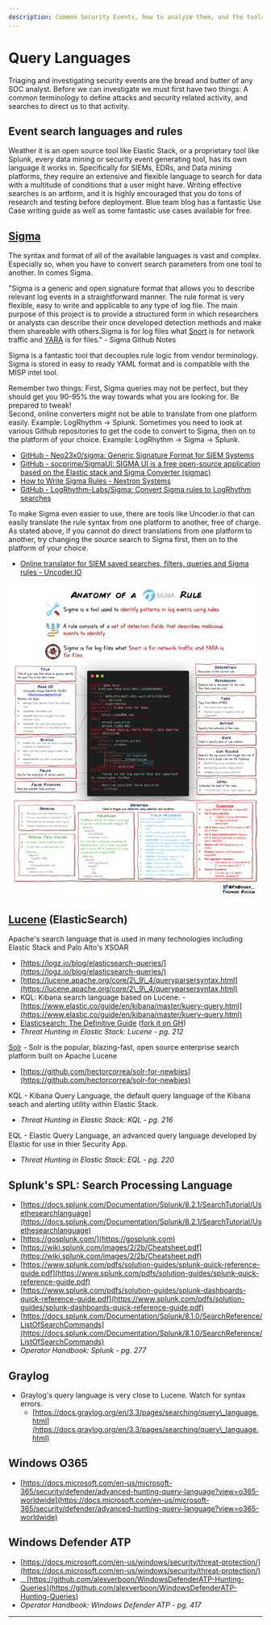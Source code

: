 ```yaml
---
description: Common Security Events, how to analyze them, and the tools to do so
---
```


# Query Languages

Triaging and investigating security events are the bread and butter of any SOC analyst. Before we can investigate we must first have two things: A common terminology to define attacks and security related activity, and searches to direct us to that activity.

## **Event search languages and rules**

Weather it is an open source tool like Elastic Stack, or a proprietary tool like Splunk, every data mining or security event generating tool, has its own language it works in. Specifically for SIEMs, EDRs, and Data mining platforms, they require an extensive and flexible language to search for data with a multitude of conditions that a user might have. Writing effective searches is an artform, and it is highly encouraged that you do tons of research and testing before deployment. Blue team blog has a fantastic Use Case writing guide as well as some fantastic use cases available for free.

## [Sigma](https://github.com/Neo23x0/sigma)

The syntax and format of all of the available languages is vast and complex. Especially so, when you have to convert search parameters from one tool to another. In comes Sigma.&#x20;

"Sigma is a generic and open signature format that allows you to describe relevant log events in a straightforward manner. The rule format is very flexible, easy to write and applicable to any type of log file. The main purpose of this project is to provide a structured form in which researchers or analysts can describe their once developed detection methods and make them shareable with others.Sigma is for log files what [Snort](https://www.snort.org) is for network traffic and [YARA](https://github.com/VirusTotal/yara) is for files." - Sigma Github Notes

Sigma is a fantastic tool that decouples rule logic from vendor terminology. Sigma is stored in easy to ready YAML format and is compatible with the MISP intel tool.

Remember two things: First, Sigma queries may not be perfect, but they should get you 90-95% the way towards what you are looking for. Be prepared to tweak! \
Second, online converters might not be able to translate from one platform easily. Example: LogRhythm -> Splunk. Sometimes you need to look at various Github repositories to get the code to convert to Sigma, then on to the platform of your choice. Example: LogRhythm -> Sigma -> Splunk.

* [GitHub - Neo23x0/sigma: Generic Signature Format for SIEM Systems](https://github.com/Neo23x0/sigma)&#x20;
* [GitHub - socprime/SigmaUI: SIGMA UI is a free open-source application based on the Elastic stack and Sigma Converter (sigmac)](https://github.com/socprime/SigmaUI)&#x20;
* [How to Write Sigma Rules - Nextron Systems](https://www.nextron-systems.com/2018/02/10/write-sigma-rules/)
* [GitHub - LogRhythm-Labs/Sigma: Convert Sigma rules to LogRhythm searches](https://github.com/LogRhythm-Labs/Sigma)&#x20;

To make Sigma even easier to use, there are tools like Uncoder.io that can easily translate the rule syntax from one platform to another, free of charge. As stated above, if you cannot do direct translations from one platform to another, try changing the source search to Sigma first, then on to the platform of your choice.

* [Online translator for SIEM saved searches, filters, queries and Sigma rules - Uncoder.IO](https://uncoder.io)&#x20;

![](<../.gitbook/assets/image (41).png>)

## [Lucene](https://lucene.apache.org) (ElasticSearch)

Apache's search language that is used in many technologies including Elastic Stack and Palo Alto's XSOAR

* [https://logz.io/blog/elasticsearch-queries/](https://logz.io/blog/elasticsearch-queries/)
* [https://lucene.apache.org/core/2\_9\_4/queryparsersyntax.html](https://lucene.apache.org/core/2\_9\_4/queryparsersyntax.html)
* KQL: Kibana search language based on Lucene. - [https://www.elastic.co/guide/en/kibana/master/kuery-query.html](https://www.elastic.co/guide/en/kibana/master/kuery-query.html)
* [Elasticsearch: The Definitive Guide](https://www.elastic.co/guide/en/elasticsearch/guide/current/index.html) ([fork it on GH](https://github.com/elastic/elasticsearch-definitive-guide))
* _Threat Hunting in Elastic Stack: Lucene - pg. 212_

[Solr](https://solr.apache.org) - Solr is the popular, blazing-fast, open source enterprise search platform built on Apache Lucene

* [https://github.com/hectorcorrea/solr-for-newbies](https://github.com/hectorcorrea/solr-for-newbies)

KQL - Kibana Query Language, the default query language of the Kibana seach and alerting utility within Elastic Stack.

* _Threat Hunting in Elastic Stack: KQL - pg. 216_

EQL - Elastic Query Language, an advanced query language developed by Elastic for use in thier Security App.

* _Threat Hunting in Elastic Stack: EQL - pg. 220_

## Splunk's SPL: Search Processing Language

* [https://docs.splunk.com/Documentation/Splunk/8.2.1/SearchTutorial/Usethesearchlanguage](https://docs.splunk.com/Documentation/Splunk/8.2.1/SearchTutorial/Usethesearchlanguage)
* [https://gosplunk.com/](https://gosplunk.com)
* [https://wiki.splunk.com/images/2/2b/Cheatsheet.pdf](https://wiki.splunk.com/images/2/2b/Cheatsheet.pdf)
* [https://www.splunk.com/pdfs/solution-guides/splunk-quick-reference-guide.pdf](https://www.splunk.com/pdfs/solution-guides/splunk-quick-reference-guide.pdf)
* [https://www.splunk.com/pdfs/solution-guides/splunk-dashboards-quick-reference-guide.pdf](https://www.splunk.com/pdfs/solution-guides/splunk-dashboards-quick-reference-guide.pdf)
* [https://docs.splunk.com/Documentation/Splunk/8.1.0/SearchReference/ListOfSearchCommands](https://docs.splunk.com/Documentation/Splunk/8.1.0/SearchReference/ListOfSearchCommands)
* _Operator Handbook: Splunk - pg. 277_

## Graylog

* Graylog's query language is very close to Lucene. Watch for syntax errors.
  * [https://docs.graylog.org/en/3.3/pages/searching/query\_language.html](https://docs.graylog.org/en/3.3/pages/searching/query\_language.html)

## Windows O365

* [https://docs.microsoft.com/en-us/microsoft-365/security/defender/advanced-hunting-query-language?view=o365-worldwide](https://docs.microsoft.com/en-us/microsoft-365/security/defender/advanced-hunting-query-language?view=o365-worldwide)

## Windows Defender ATP

* [https://docs.microsoft.com/en-us/windows/security/threat-protection/](https://docs.microsoft.com/en-us/windows/security/threat-protection/)
* __[https://github.com/alexverboon/WindowsDefenderATP-Hunting-Queries](https://github.com/alexverboon/WindowsDefenderATP-Hunting-Queries)
* _Operator Handbook: Windows Defender ATP - pg. 417_

****
